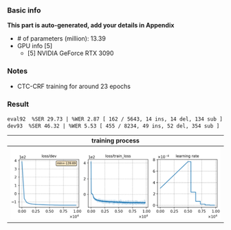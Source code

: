 ### Basic info

**This part is auto-generated, add your details in Appendix**

* \# of parameters (million): 13.39
* GPU info \[5\]
  * \[5\] NVIDIA GeForce RTX 3090

### Notes

* CTC-CRF training for around 23 epochs

### Result
```
eval92  %SER 29.73 | %WER 2.87 [ 162 / 5643, 14 ins, 14 del, 134 sub ]
dev93  %SER 46.32 | %WER 5.53 [ 455 / 8234, 49 ins, 52 del, 354 sub ]  

```

|     training process    |
|:-----------------------:|
|![monitor](./monitor.png)|
